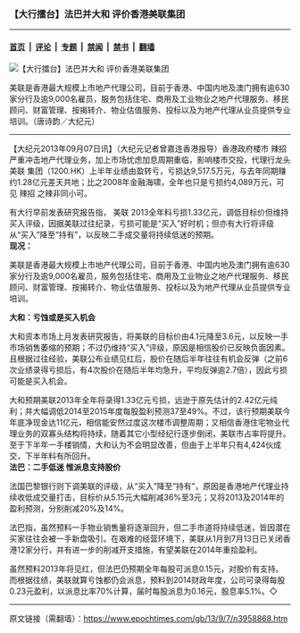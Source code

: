 ### 【大行擂台】法巴并大和 评价香港美联集团

---

#### [首页](../../../..?n3958868) &nbsp;|&nbsp; [评论](../../../../../epoch-comment?n3958868) &nbsp;|&nbsp; [专题](../../../../../epoch-special?n3958868) &nbsp;|&nbsp; [禁闻](../../../../../epoch-news?n3958868) &nbsp;|&nbsp; [禁书](../../../../../books?n3958868) &nbsp;|&nbsp; [翻墙](https://github.com/gfw-breaker/nogfw/blob/master/README.md?n3958868)


<div><img alt="【大行擂台】法巴并大和 评价香港美联集团" class="attachment-djy_600_400 size-djy_600_400 wp-post-image" src="https://i.epochtimes.com/assets/uploads/2013/09/1309070207132654-600x400.jpg"/>
<div class="caption">
 <p>
  美联是香港最大规模上市地产代理公司，目前于香港、中国内地及澳门拥有逾630家分行及逾9,000名雇员，服务包括住宅、商用及工业物业之地产代理服务、移民顾问、财富管理、按揭转介、物业估值服务、投标以及为地产代理从业员提供专业培训。（唐诗韵／大纪元）
 </p>
</div></div><hr/><div class="post_content" id="artbody" itemprop="articleBody">
 <!-- article content begin -->
 <p>
  【大纪元2013年09月07日讯】（大纪元记者曾嘉连香港报导）香港政府楼市
  <ok href="https://www.epochtimes.com/gb/tag/%E8%BE%A3%E6%8B%9B.html">
   辣招
  </ok>
  严重冲击地产代理业务，加上市场忧虑加息周期重临，影响楼市交投，代理行龙头
  <ok href="https://www.epochtimes.com/gb/tag/%E7%BE%8E%E8%81%94.html">
   美联
  </ok>
  集团（1200.HK）上半年业绩由盈转亏，亏损达9,517.5万元，与去年同期赚约1.28亿元差天共地；比之2008年金融海啸，全年也只是亏损约4,089万元，可见
  <ok href="https://www.epochtimes.com/gb/tag/%E8%BE%A3%E6%8B%9B.html">
   辣招
  </ok>
  之辣非同小可。
 </p>
 <p>
  有大行早前发表研究报告指，
  <ok href="https://www.epochtimes.com/gb/tag/%E7%BE%8E%E8%81%94.html">
   美联
  </ok>
  2013全年料亏损1.33亿元，调低目标价但维持买入评级，因据美联过往纪录，亏损可能是“买入”好时机；但亦有大行将评级从“买入”降至“持有”，以反映二手成交量将持续低迷的预期。
  <br/>
  <ok href=" https://i.epochtimes.com/assets/uploads/2013/09/1309070208302654.jpg" rel="noreferrer noopener" target="_blank">
   <img alt="" class="size-large wp-image-6748305" src="https://i.epochtimes.com/assets/uploads/2013/09/1309070208302654.jpg" title=""/>
  </ok>
  <br/>
  <b>
   现况：
  </b>
 </p>
 <p>
  美联是香港最大规模上市地产代理公司，目前于香港、中国内地及澳门拥有逾630家分行及逾9,000名雇员，服务包括住宅、商用及工业物业之地产代理服务、移民顾问、财富管理、按揭转介、物业估值服务、投标以及为地产代理从业员提供专业培训。
 </p>
 <p>
  <b>
   大和：亏蚀或是买入机会
  </b>
 </p>
 <p>
  大和资本市场上月发表研究报告，将美联的目标价由4.1元降至3.6元，以反映一手市场销售萎缩的预期；不过仍维持“买入”评级，原因是相信股价已反映负面因素。且根据过往经验，美联公布业绩见红后，股价在随后半年往往有机会反弹（之前6次业绩录得亏损后，有4次股价在随后半年均急升，平均反弹逾2.7倍），因此亏损可能是买入机会。
 </p>
 <p>
  大和预期美联2013年全年将录得1.33亿元亏损，远逊于原先估计的2.42亿元纯利；并大幅调低2014至2015年度每股盈利预测37至49%。不过，该行预期美联今年底净现金达11亿元，相信能安然过度这次楼市调整周期；又相信香港住宅物业代理业务的双寡头结构将持续，随着其它小型经纪行逐步倒闭，美联市占率将提升。至于下半年一手楼销情，大和认为不会明显改善，但由于上半年只有4,424伙成交，下半年料有所回升。
  <br/>
  <ok href=" https://i.epochtimes.com/assets/uploads/2013/09/1309070209392654.jpg" rel="noreferrer noopener" target="_blank">
   <img alt="" class="size-large wp-image-6748310" src="https://i.epochtimes.com/assets/uploads/2013/09/1309070209392654.jpg" title=""/>
  </ok>
  <br/>
  <b>
   法巴：二手低迷 惟派息支持股价
  </b>
 </p>
 <p>
  法国巴黎银行则下调美联的评级，从“买入”降至“持有”，原因是香港地产代理业持续收低成交量打击，目标价从5.15元大幅削减36%至3元；又将2013及2014年的盈利预测，分别削减20%及14%。
 </p>
 <p>
  法巴指，虽然预料一手物业销售量将逐渐回升，但二手市道将持续低迷，皆因潜在买家往往会被一手新盘吸引。在艰难的经营环境下，美联从1月到7月13日已关闭香港12家分行，并有进一步的削减开支措施，有望美联在2014年重拾盈利。
 </p>
 <p>
  虽然预料2013年将见红，但法巴仍预期全年每股可派息0.15元，对股价有支持。而根据往绩，美联就算亏蚀都仍会派息，预料到2014财政年度，公司可录得每股0.23元盈利，以派息比率70%计算，届时每股派息为0.16元，股息率5.1%。◇
 </p>
 <!-- article content end -->
 <div id="below_article_ad">
 </div>
</div>


---

原文链接（需翻墙）：https://www.epochtimes.com/gb/13/9/7/n3958868.htm